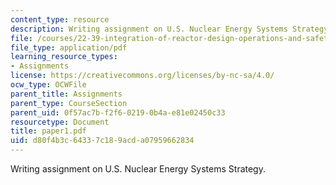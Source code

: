 ```yaml
---
content_type: resource
description: Writing assignment on U.S. Nuclear Energy Systems Strategy.
file: /courses/22-39-integration-of-reactor-design-operations-and-safety-fall-2006/d80f4b3c64337c189acda07959662834_paper1.pdf
file_type: application/pdf
learning_resource_types:
- Assignments
license: https://creativecommons.org/licenses/by-nc-sa/4.0/
ocw_type: OCWFile
parent_title: Assignments
parent_type: CourseSection
parent_uid: 0f57ac7b-f2f6-0219-0b4a-e81e02450c33
resourcetype: Document
title: paper1.pdf
uid: d80f4b3c-6433-7c18-9acd-a07959662834
---
```

Writing assignment on U.S. Nuclear Energy Systems Strategy.